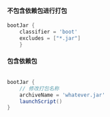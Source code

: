 #### 不包含依赖包进行打包

```groovy
bootJar {
	classifier = 'boot'
	excludes = ["*.jar"]
	}

```

#### 包含依赖包

```groovy

bootJar {
    // 修改打包名称
    archiveName = 'whatever.jar' 
	launchScript()
}
```

